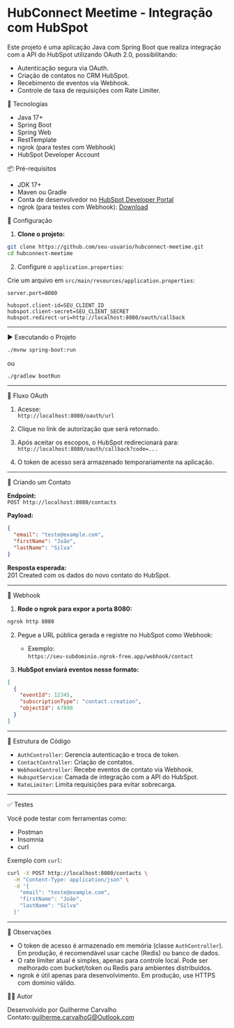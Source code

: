 # HubConnect Meetime - Integração com HubSpot

Este projeto é uma aplicação Java com Spring Boot que realiza integração com a API do HubSpot utilizando OAuth 2.0, possibilitando:

- Autenticação segura via OAuth.
- Criação de contatos no CRM HubSpot.
- Recebimento de eventos via Webhook.
- Controle de taxa de requisições com Rate Limiter.

🚀 Tecnologias

- Java 17+
- Spring Boot
- Spring Web
- RestTemplate
- ngrok (para testes com Webhook)
- HubSpot Developer Account


📦 Pré-requisitos

- JDK 17+
- Maven ou Gradle
- Conta de desenvolvedor no [HubSpot Developer Portal](https://developers.hubspot.com/)
- ngrok (para testes com Webhook): [Download](https://ngrok.com/download)


🔧 Configuração

1. **Clone o projeto:**

```bash
git clone https://github.com/seu-usuario/hubconnect-meetime.git
cd hubconnect-meetime
```

2. Configure o `application.properties`:

Crie um arquivo em `src/main/resources/application.properties`:

```properties
server.port=8080

hubspot.client-id=SEU_CLIENT_ID
hubspot.client-secret=SEU_CLIENT_SECRET
hubspot.redirect-uri=http://localhost:8080/oauth/callback
```

---

▶️ Executando o Projeto

```bash
./mvnw spring-boot:run
```

ou

```bash
./gradlew bootRun
```

---

🔐 Fluxo OAuth

1. Acesse:  
   `http://localhost:8080/oauth/url`

2. Clique no link de autorização que será retornado.

3. Após aceitar os escopos, o HubSpot redirecionará para:  
   `http://localhost:8080/oauth/callback?code=...`

4. O token de acesso será armazenado temporariamente na aplicação.

---

👤 Criando um Contato

**Endpoint:**  
`POST http://localhost:8080/contacts`

**Payload:**
```json
{
  "email": "teste@example.com",
  "firstName": "João",
  "lastName": "Silva"
}
```

**Resposta esperada:**  
201 Created com os dados do novo contato do HubSpot.

---

🔔 Webhook

1. **Rode o ngrok para expor a porta 8080:**

```bash
ngrok http 8080
```

2. Pegue a URL pública gerada e registre no HubSpot como Webhook:

   - Exemplo:  
     `https://seu-subdominio.ngrok-free.app/webhook/contact`

3. **HubSpot enviará eventos nesse formato:**

```json
[
  {
    "eventId": 12345,
    "subscriptionType": "contact.creation",
    "objectId": 67890
  }
]
```

---

📄 Estrutura de Código

- `AuthController`: Gerencia autenticação e troca de token.
- `ContactController`: Criação de contatos.
- `WebhookController`: Recebe eventos de contato via Webhook.
- `HubspotService`: Camada de integração com a API do HubSpot.
- `RateLimiter`: Limita requisições para evitar sobrecarga.

---

✅ Testes

Você pode testar com ferramentas como:

- Postman
- Insomnia
- curl

Exemplo com `curl`:

```bash
curl -X POST http://localhost:8080/contacts \
  -H "Content-Type: application/json" \
  -d '{
    "email": "teste@example.com",
    "firstName": "João",
    "lastName": "Silva"
  }'
```

---

📌 Observações

- O token de acesso é armazenado em memória (classe `AuthController`). Em produção, é recomendável usar cache (Redis) ou banco de dados.
- O rate limiter atual é simples, apenas para controle local. Pode ser melhorado com bucket/token ou Redis para ambientes distribuídos.
- ngrok é útil apenas para desenvolvimento. Em produção, use HTTPS com domínio válido.

👨‍💻 Autor

Desenvolvido por Guilherme Carvalho
Contato:guilherme.carvalhoG@Outlook.com

